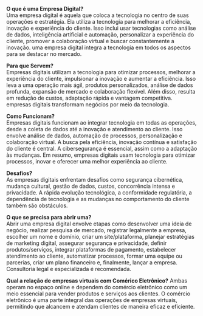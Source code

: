 **O que é uma Empresa Digital?**   
Uma empresa digital é aquela que coloca a tecnologia no centro de suas operações e estratégia. Ela utiliza a tecnologia para melhorar a eficiência, inovação e experiência do cliente. Isso inclui usar tecnologias como análise de dados, inteligência artificial e automação, personalizar a experiência do cliente, promover a colaboração virtual e buscar constantemente a inovação. uma empresa digital integra a tecnologia em todos os aspectos para se destacar no mercado.

**Para que Servem?**   
Empresas digitais utilizam a tecnologia para otimizar processos, melhorar a experiência do cliente, impulsionar a inovação e aumentar a eficiência. Isso leva a uma operação mais ágil, produtos personalizados, análise de dados profunda, expansão de mercado e colaboração flexível. Além disso, resulta em redução de custos, adaptação rápida e vantagem competitiva. empresas digitais transformam negócios por meio da tecnologia.

**Como Funcionam?**  
Empresas digitais funcionam ao integrar tecnologia em todas as operações, desde a coleta de dados até a inovação e atendimento ao cliente. Isso envolve análise de dados, automação de processos, personalização e colaboração virtual. A busca pela eficiência, inovação contínua e satisfação do cliente é central. A cibersegurança é essencial, assim como a adaptação às mudanças. Em resumo, empresas digitais usam tecnologia para otimizar processos, inovar e oferecer uma melhor experiência ao cliente.

**Desafios?**  
As empresas digitais enfrentam desafios como segurança cibernética, mudança cultural, gestão de dados, custos, concorrência intensa e privacidade. A rápida evolução tecnológica, a conformidade regulatória, a dependência de tecnologia e as mudanças no comportamento do cliente também são obstáculos.

**O que se precisa para abrir uma?**  
Abrir uma empresa digital envolve etapas como desenvolver uma ideia de negócio, realizar pesquisa de mercado, registrar legalmente a empresa, escolher um nome e domínio, criar um site/plataforma, planejar estratégias de marketing digital, assegurar segurança e privacidade, definir produtos/serviços, integrar plataformas de pagamento, estabelecer atendimento ao cliente, automatizar processos, formar uma equipe ou parcerias, criar um plano financeiro e, finalmente, lançar a empresa. Consultoria legal e especializada é recomendada.

**Qual a relação de empresas virtuais com Comérico Eletrônico?**
Ambas operam no espaço online e dependem do comércio eletrônico como um meio essencial para vender produtos e serviços aos clientes. O comércio eletrônico é uma parte integral das operações de empresas virtuais, permitindo que alcancem e atendam clientes de maneira eficaz e eficiente.
